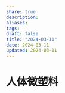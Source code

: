```yaml
---
share: true
description: 
aliases: 
tags:
draft: false
title: "2024-03-11"
date: 2024-03-11
updated: 2024-03-11
---
```

# 人体微塑料
